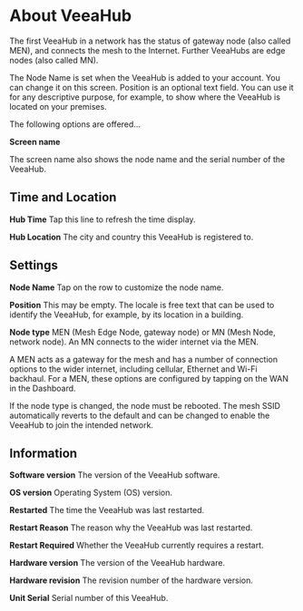 # About VeeaHub

The first VeeaHub in a network has the status of gateway node (also called MEN), and connects the mesh to the Internet. Further VeeaHubs are edge nodes (also called MN).

The Node Name is set when the VeeaHub is added to your account. You can change it on this screen.
Position is an optional text field. You can use it for any descriptive purpose, for example, to show where the VeeaHub is located on your premises.

The following options are offered...

**Screen name**

The screen name also shows the node name and the serial number of the VeeaHub.

## Time and Location

**Hub Time**
Tap this line to refresh the time display.

**Hub Location**
The city and country this VeeaHub is registered to.


## Settings

**Node Name**
Tap on the row to customize the node name.

**Position**
This may be empty. The locale is free text that can be used to identify the VeeaHub, for example, by its location in a building.

**Node type**
MEN (Mesh Edge Node, gateway node) or MN (Mesh Node, network node). An MN connects to the wider internet via the MEN.

A MEN acts as a gateway for the mesh and has a number of connection options to the wider internet, including cellular, Ethernet and Wi-Fi backhaul. For a MEN, these options are configured by tapping on the WAN in the Dashboard.

If the node type is changed, the node must be rebooted. The mesh SSID automatically reverts to the default and can be changed to enable the VeeaHub to join the intended network.

## Information

**Software version**
The version of the VeeaHub software.

**OS version**
Operating System (OS) version.

**Restarted**
The time the VeeaHub was last restarted.

**Restart Reason**
The reason why the VeeaHub was last restarted.

**Restart Required**
Whether the VeeaHub currently requires a restart.

**Hardware version**
The version of the VeeaHub hardware.

**Hardware revision**
The revision number of the hardware version.

**Unit Serial**
Serial number of this VeeaHub.


